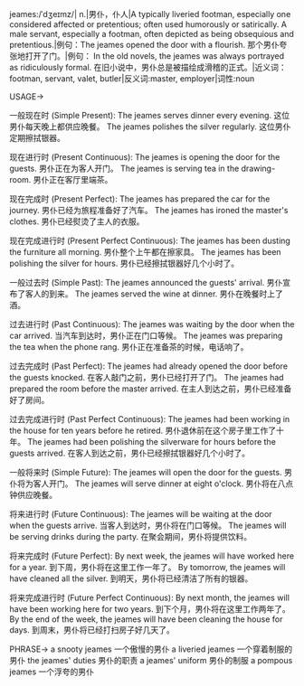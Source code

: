 jeames:/ˈdʒeɪmz/| n.|男仆，仆人|A typically liveried footman, especially one considered affected or pretentious; often used humorously or satirically.  A male servant, especially a footman, often depicted as being obsequious and pretentious.|例句：The jeames opened the door with a flourish.  那个男仆夸张地打开了门。|例句： In the old novels, the jeames was always portrayed as ridiculously formal. 在旧小说中，男仆总是被描绘成滑稽的正式。|近义词：footman, servant, valet, butler|反义词:master, employer|词性:noun

USAGE->

一般现在时 (Simple Present):
The jeames serves dinner every evening.  这位男仆每天晚上都供应晚餐。
The jeames polishes the silver regularly.  这位男仆定期擦拭银器。

现在进行时 (Present Continuous):
The jeames is opening the door for the guests. 男仆正在为客人开门。
The jeames is serving tea in the drawing-room. 男仆正在客厅里端茶。

现在完成时 (Present Perfect):
The jeames has prepared the car for the journey. 男仆已经为旅程准备好了汽车。
The jeames has ironed the master's clothes. 男仆已经熨烫了主人的衣服。

现在完成进行时 (Present Perfect Continuous):
The jeames has been dusting the furniture all morning. 男仆整个上午都在擦家具。
The jeames has been polishing the silver for hours. 男仆已经擦拭银器好几个小时了。

一般过去时 (Simple Past):
The jeames announced the guests' arrival.  男仆宣布了客人的到来。
The jeames served the wine at dinner. 男仆在晚餐时上了酒。

过去进行时 (Past Continuous):
The jeames was waiting by the door when the car arrived. 当汽车到达时，男仆正在门口等候。
The jeames was preparing the tea when the phone rang. 男仆正在准备茶的时候，电话响了。

过去完成时 (Past Perfect):
The jeames had already opened the door before the guests knocked.  在客人敲门之前，男仆已经打开了门。
The jeames had prepared the room before the master arrived. 在主人到达之前，男仆已经准备好了房间。

过去完成进行时 (Past Perfect Continuous):
The jeames had been working in the house for ten years before he retired.  男仆退休前在这个房子里工作了十年。
The jeames had been polishing the silverware for hours before the guests arrived. 在客人到达之前，男仆已经擦拭银器好几个小时了。

一般将来时 (Simple Future):
The jeames will open the door for the guests. 男仆将为客人开门。
The jeames will serve dinner at eight o'clock. 男仆将在八点钟供应晚餐。

将来进行时 (Future Continuous):
The jeames will be waiting at the door when the guests arrive.  当客人到达时，男仆将在门口等候。
The jeames will be serving drinks during the party.  在聚会期间，男仆将提供饮料。

将来完成时 (Future Perfect):
By next week, the jeames will have worked here for a year. 到下周，男仆将在这里工作一年了。
By tomorrow, the jeames will have cleaned all the silver. 到明天，男仆将已经清洁了所有的银器。

将来完成进行时 (Future Perfect Continuous):
By next month, the jeames will have been working here for two years.  到下个月，男仆将在这里工作两年了。
By the end of the week, the jeames will have been cleaning the house for days.  到周末，男仆将已经打扫房子好几天了。


PHRASE->
a snooty jeames  一个傲慢的男仆
a liveried jeames 一个穿着制服的男仆
the jeames' duties 男仆的职责
a jeames' uniform 男仆的制服
a pompous jeames  一个浮夸的男仆
